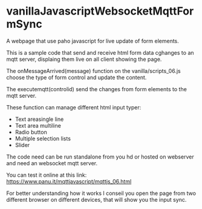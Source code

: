 # vanillaJavascriptWebsocketMqttFormSync
A webpage that use paho javascript for live update of form elements.

This is a sample code that send and receive html form data cghanges to an mqtt server, displaing them live on all client showing the page.

The onMessageArrived(message) function on the vanilla/scripts_06.js choose the type of form control and update the content.

The executemqtt(controlid) send the changes from form elements to the mqtt server.

These function can manage different html input typer:
- Text areasingle line
- Text area multiline
- Radio button
- Multiple selection lists
- Slider

The code need can be run standalone from you hd or hosted on webserver and need an websocket mqtt server.

You can test it online at this link: https://www.panu.it/mqttjavascript/mqttjs_06.html

For better understanding how it works I conseil you open the page from two different browser on different devices, that will show you the input sync.
